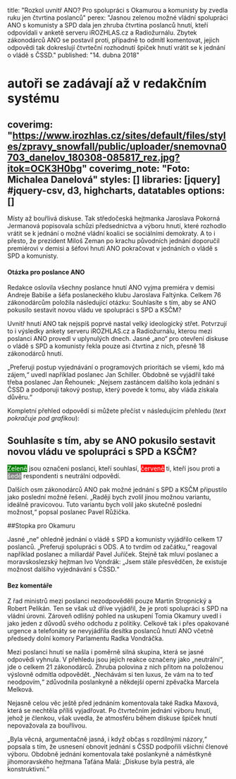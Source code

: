 title: "Rozkol uvnitř ANO? Pro spolupráci s Okamurou a komunisty by zvedla ruku jen čtvrtina poslanců"
perex: "Jasnou zelenou možné vládní spolupráci ANO s komunisty a SPD dala jen zhruba čtvrtina poslanců hnutí, kteří odpovídali v anketě serveru iROZHLAS.cz a Radiožurnálu. Zbytek zákonodárců ANO se postavil proti, případně to odmítl komentovat, jejich odpovědi tak dokreslují čtvrteční rozhodnutí špiček hnutí vrátit se k jednání o vládě s ČSSD."
published: "14. dubna 2018"
# autoři se zadávají až v redakčním systému
coverimg: "https://www.irozhlas.cz/sites/default/files/styles/zpravy_snowfall/public/uploader/snemovna0703_danelov_180308-085817_rez.jpg?itok=OCK3H0bg"
coverimg_note: "Foto: Michalea Danelová"
styles: []
libraries: [jquery] #jquery-csv, d3, highcharts, datatables
options: []
---

Místy až bouřlivá diskuse. Tak středočeská hejtmanka Jaroslava Pokorná Jermanová popisovala schůzi předsednictva a výboru hnutí, které rozhodlo vrátit se k jednání o možné vládní koalici se sociálními demokraty. A to i přesto, že prezident Miloš Zeman po krachu původních jednání doporučil premiérovi v demisi a šéfovi hnutí ANO pokračovat v jednáních o vládě s SPD a komunisty.

<right>
<h4>Otázka pro poslance ANO</h4> 
Redakce oslovila všechny poslance hnutí ANO vyjma premiéra v demisi Andreje Babiše a šéfa poslaneckého klubu Jaroslava Faltýnka. Celkem 76 zákonodárcům položila následující otázku: Souhlasíte s tím, aby se ANO pokusilo sestavit novou vládu ve spolupráci s SPD a KSČM?
</right>

Uvnitř hnutí ANO tak nejspíš poprvé nastal velký ideologický střet. Potvrzují to i výsledky ankety serveru iROZHLAS.cz a Radiožurnálu, kterou mezi poslanci ANO provedl v uplynulých dnech. Jasné „ano“ pro otevření diskuse o vládě s SPD a komunisty řekla pouze asi čtvrtina z nich, přesně 18 zákonodárců hnutí.

„Preferuji postup vyjednávání o programových prioritách se všemi, kdo má zájem,“ uvedl například poslanec Jan Schiller. Obdobně se vyjádřil také třeba poslanec Jan Řehounek: „Nejsem zastáncem dalšího kola jednání s ČSSD a podporuji takový postup, který povede k tomu, aby vláda získala důvěru.“

Kompletní přehled odpovědí si můžete přečíst v následujícím přehledu (<em>text pokračuje pod grafikou</em>):

<wide>
	<h2>Souhlasíte s tím, aby se ANO pokusilo sestavit novou vládu ve spolupráci s SPD a KSČM?</h2>
	<p><span style="color:white;background-color:green">Zeleně</span> jsou označeni poslanci, kteří souhlasí, <span style="color:white;background-color:red">červeně</span> ti, kteří jsou proti a <span style="color:white;background-color:grey">šedě</span> respondenti s neutrální odpovědí. </p>
	<div id="anketa"></div> 
</wide>

Dalších osm zákonodárců ANO pak možné jednání s SPD a KSČM připustilo jako poslední možné řešení. „Raději bych zvolil jinou možnou variantu, ideálně pravicovou. Tuto variantu bych volil jako skutečně poslední možnost,“ popsal poslanec Pavel Růžička.

##Stopka pro Okamuru

Jasné „ne“ ohledně jednání o vládě s SPD a komunisty vyjádřilo celkem 17 poslanců. „Preferuji spolupráci s ODS. A to tvrdím od začátku,“ reagoval například poslanec a miliardář Pavel Juříček. Stejně tak mluví poslanec a moravskoslezský hejtman Ivo Vondrák: „Jsem stále přesvědčen, že existuje možnost dalšího vyjednávání s ČSSD.“

<right>
<h4>Bez komentáře</h4>
Z řad ministrů mezi poslanci nezodpověděli pouze Martin Stropnický a Robert Pelikán. Ten se však už dříve vyjádřil, že je proti spolupráci s SPD na vládní úrovni. Zároveň odlišný pohled na uskupení Tomia Okamury uvedl i jako jeden z důvodů svého odchodu z politiky. Celkově tak i přes opakované urgence a telefonáty se nevyjádřila desítka poslanců hnutí ANO včetně předsedy dolní komory Parlamentu Radka Vondráčka.
</right>

Mezi poslanci hnutí se našla i poměrně silná skupina, která se jasné odpovědi vyhnula. V přehledu jsou jejich reakce označeny jako „neutrální“, jde o celkem 21 zákonodárců. Zhruba polovina z nich přitom na položenou výslovně odmítla odpovědět. „Nechávám si ten luxus, že vám na to teď neodpovím,“ zdůvodnila poslankyně a někdejší operní zpěvačka Marcela Melková.

Nejasně celou věc ještě před jednáním komentovala také Radka Maxová, která se nechtěla příliš vyjadřovat. Po čtvrtečním jednání výboru hnutí, jehož je členkou, však uvedla, že atmosféru během diskuse špiček hnutí nepovažovala za bouřlivou.

„Byla věcná, argumentačně jasná, i když občas s rozdílnými názory,“ popsala s tím, že usnesení obnovit jednání s ČSSD podpořili všichni členové výboru. Obdobně jednání komentovala také poslankyně a náměstkyně jihomoravského hejtmana Taťána Malá: „Diskuse byla pestrá, ale konstruktivní.“
